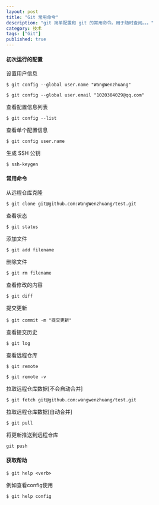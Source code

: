 ```yaml
---
layout: post
title: "Git 常用命令"
description: "git 简单配置和 git 的常用命令。用于随时查阅。。。"
category: 技术
tags: ["Git"]
published: true
---
```


#### 初次运行的配置 ####

设置用户信息

`$ git config --global user.name "WangWenzhuang"`

`$ git config --global user.email "1020304029@qq.com"`

查看配置信息列表

`$ git config --list`

查看单个配置信息

`$ git config user.name`

生成 SSH 公钥

`$ ssh-keygen`

#### 常用命令 ####

从远程仓库克隆

`$ git clone git@github.com:WangWenzhuang/test.git`

查看状态

`$ git status`

添加文件

`$ git add filename`

删除文件

`$ git rm filename`

查看修改的内容

`$ git diff`

提交更新

`$ git commit -m "提交更新"`

查看提交历史

`$ git log`

查看远程仓库

`$ git remote`

`$ git remote -v`

拉取远程仓库数据[不会自动合并]

`$ git fetch git@github.com:wangwenzhuang/test.git`

拉取远程仓库数据[自动合并]

`$ git pull`

将更新推送到远程仓库

`git push`

#### 获取帮助 ####

`$ git help <verb>`

例如查看config使用

`$ git help config`